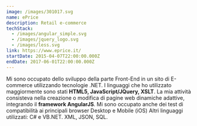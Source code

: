 ```yaml
---
image: /images/301017.svg
name: ePrice
description: Retail e-commerce
techStack:
  - /images/angular_simple.svg
  - /images/jquery_logo.svg
  - /images/less.svg
link: https://www.eprice.it/
startDate: 2015-04-07T22:00:00.000Z
endDate: 2017-06-01T22:00:00.000Z
---
```

Mi sono occupato dello sviluppo della parte Front-End in un sito di E-commerce utilizzando tecnologie
.NET.
I linguaggi che ho utilizzato maggiormente sono stati **HTML5, JavaScript/JQuery, XSLT**.
La mia attività consisteva nella creazione o modifica di pagine web dinamiche adattive, integrando il
**framework AngularJS**.
Mi sono occupato anche dei test di compatibilità ai principali browser Desktop e Mobile (iOS)
Altri linguaggi utilizzati: C# e VB.NET. XML, JSON, SQL.